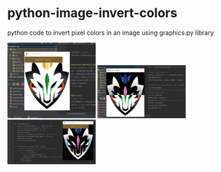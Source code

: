 # python-image-invert-colors
python code to invert pixel colors in an image  using graphics.py library

<img src="images/original_colors.png" width="200">
<img src="images/image_inverted.png" width="200">
<img src="images/invert_final.png" width="200">

